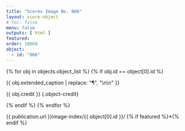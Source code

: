 ```yaml
---
title: "Scores Image No. 066"
layout: score-object
# toc: false
menu: false
outputs: [ html ]
featured: 
order: 10660
object:
  - id: "066"
---
```


{% for obj in objects.object_list %}
{% if obj.id == object[0].id %}

{{ obj.extended_caption | replace: "¶", "\n\n" }}

{{ obj.credit }} {.object-credit}

{% endif %}
{% endfor %}

<div class="object-credit object-url is-print-only">

{{ publication.url }}image-index/{{ object[0].id }}/ {% if featured %}*{% endif %}

</div>
